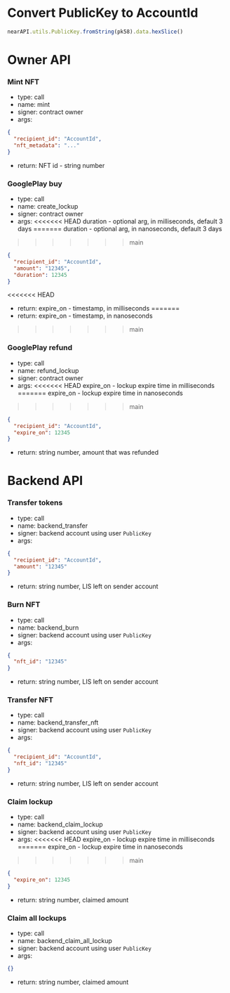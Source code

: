 # Convert PublicKey to AccountId
```js
nearAPI.utils.PublicKey.fromString(pk58).data.hexSlice()
```

# Owner API

### Mint NFT
- type: call
- name: mint
- signer: contract owner
- args:
```json
{
  "recipient_id": "AccountId",
  "nft_metadata": "..."
}
```
- return: NFT id - string number

### GooglePlay buy
- type: call
- name: create_lockup
- signer: contract owner
- args:
<<<<<<< HEAD
duration - optional arg, in milliseconds, default 3 days
=======
duration - optional arg, in nanoseconds, default 3 days
>>>>>>> main
```json
{
  "recipient_id": "AccountId",
  "amount": "12345",
  "duration": 12345
}
```
<<<<<<< HEAD
- return: expire_on - timestamp, in milliseconds
=======
- return: expire_on - timestamp, in nanoseconds
>>>>>>> main

### GooglePlay refund
- type: call
- name: refund_lockup
- signer: contract owner
- args:
<<<<<<< HEAD
expire_on - lockup expire time in milliseconds
=======
expire_on - lockup expire time in nanoseconds
>>>>>>> main
```json
{
  "recipient_id": "AccountId",
  "expire_on": 12345
}
```
- return: string number, amount that was refunded

# Backend API

### Transfer tokens
- type: call
- name: backend_transfer
- signer: backend account using user `PublicKey`
- args: 
```json
{
  "recipient_id": "AccountId",
  "amount": "12345" 
}
```
- return: string number, LIS left on sender account

### Burn NFT
- type: call
- name: backend_burn
- signer: backend account using user `PublicKey`
- args:
```json
{
  "nft_id": "12345"
} 
```
- return: string number, LIS left on sender account

### Transfer NFT
- type: call
- name: backend_transfer_nft
- signer: backend account using user `PublicKey`
- args:
```json
{
  "recipient_id": "AccountId",
  "nft_id": "12345"
}
```
- return: string number, LIS left on sender account

### Claim lockup
- type: call
- name: backend_claim_lockup
- signer: backend account using user `PublicKey`
- args:
<<<<<<< HEAD
expire_on - lockup expire time in milliseconds
=======
expire_on - lockup expire time in nanoseconds
>>>>>>> main
```json
{
  "expire_on": 12345
}
```
- return: string number, claimed amount

### Claim all lockups
- type: call
- name: backend_claim_all_lockup
- signer: backend account using user `PublicKey`
- args: 
```json
{}
```
- return: string number, claimed amount
